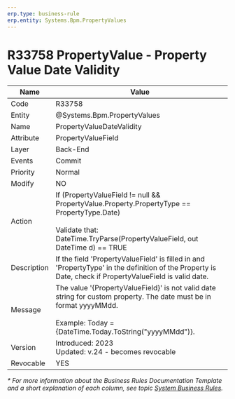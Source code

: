 ```yaml
---
erp.type: business-rule
erp.entity: Systems.Bpm.PropertyValues
---
```


# R33758 PropertyValue - Property Value Date Validity

| Name | Value |
| ---- | ----- |
| Code | R33758 |
| Entity | @Systems.Bpm.PropertyValues |
| Name | PropertyValueDateValidity |
| Attribute | PropertyValueField |
| Layer | Back-End |
| Events | Commit |
| Priority | Normal |
| Modify | NO |
| Action | If (PropertyValueField != null && PropertyValue.Property.PropertyType == PropertyType.Date) <br> <br> Validate that: DateTime.TryParse(PropertyValueField, out DateTime d) == TRUE |
| Description| If the field 'PropertyValueField' is filled in and 'PropertyType' in the definition of the Property is Date, check if PropertyValueField is valid date.|
| Message | The value '{PropertyValueField}' is not valid date string for custom property. The date must be in format yyyyMMdd.<br> <br> Example: Today = {DateTime.Today.ToString("yyyyMMdd")}.|
| Version | Introduced: 2023 <br> Updated: v.24 - becomes revocable |
| Revocable | YES |

*\* For more information about the Business Rules Documentation Template and a short explanation of each column, see
topic [System Business Rules](../templates/template-description-system-business-rules.md).*
